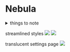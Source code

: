 # Nebula

<details>
  <summary>things to note</summary>
  <br>
  Note that this theme minimize the leftmost vertical bar, where the multiple options are at. The reason is that I rarely use them, except command palette and settings, which I can just use shortcut keys to access. If you don't like it, alter or comment the style with the CSS class `side-dock-ribbon`, `side-dock-ribbon-tab` and `side-dock-ribbon-action`.
  <br><br>
  The CSS file is also pretty well documented, so you'll know where to change if you're not satisfied at some part.
</details>

streamlined styles
![](showcase1.png)
![](showcase2.png)

translucent settings page
![](showcase3.png)
